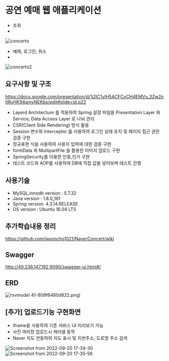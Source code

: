 # 공연 예매 웹 애플리케이션

* 조회
* 
![concerto](https://user-images.githubusercontent.com/12610035/191224556-24396510-3bab-4746-9015-e51874b33fec.gif)

* 예매, 로그인, 취소
* 
![concerto2](https://user-images.githubusercontent.com/12610035/191225697-b194c1be-1f0a-4046-8e84-63618906401a.gif)

## 요구사항 및 구조
https://docs.google.com/presentation/d/1i2IC1yIH5ACFCvCH4EMVv_3Zw2oltRvHK94amyNEKbs/edit#slide=id.p22

* Layerd Architecture 를 적용하여 Spring 설정 파일을 Presentation Layer 와 Service, Data Access Layer 로 나눠 관리
* CSR(Client Side Rendering) 방식 활용
* Session 변수와 Interceptor 를 사용하여 로그인 상태 유지 및 페이지 접근 권한 검증 구현  
* 정규표현 식을 사용하여 사용자 입력에 대한 검증 구현
* formData 와 MultipartFile 을 활용한 이미지 업로드 구현
* SpringSecurity를 이용한 인증,인가 구현
* 테스트 코드와 AOP를 사용하여 DB에 직접 값을 넣어보며 테스트 진행
 

## 사용기술 
* MySQL,innodb version : 5.7.32  
* Java version : 1.8.0_161  
* Spring version: 4.3.14.RELEASE  
* OS version : Ubuntu 16.04 LTS  

## 추가학습내용 정리 
https://github.com/jasoncho1021/NaverConcert/wiki

## Swagger
http://49.236.147.192:9090/swagger-ui.html#/

## ERD
![rsvmodel](https://user-images.githubusercontent.com/12610035/191214350-b8580484-3ce9-4726-a210-dc61df648d6e.png)
41-808f6480d822.png)


## [추가] 업로드기능 구현화면
* iframe을 사용하여 기존 서비스 UI 미리보기 가능
* 사진 여러장 업로드시 캐러셀 동작
* Naver 지도 연동하여 지도 표시 및 지번주소, 도로명 주소 검색  
  
![Screenshot from 2022-09-20 17-34-30](https://user-images.githubusercontent.com/12610035/191210034-542241e9-6aca-4463-91bd-df01b2f2212e.png)
![Screenshot from 2022-09-20 17-35-56](https://user-images.githubusercontent.com/12610035/191210044-d147d731-f0b9-42f1-a5d8-df6a6c8a2510.png)
